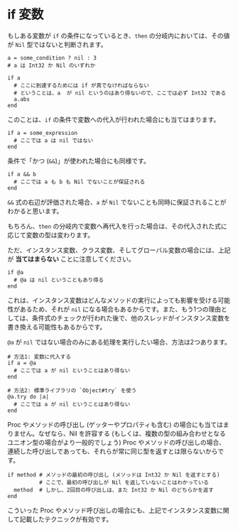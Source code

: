 # if 変数

もしある変数が `if` の条件になっているとき、`then` の分岐内においては、その値が `Nil` 型ではないと判断されます。

```crystal
a = some_condition ? nil : 3
# a は Int32 か Nil のいずれか

if a
  # ここに到達するためには if が真でなければならない
  # ということは、a  が nil というのはあり得ないので、ここでは必ず Int32 である
  a.abs
end
```

このことは、`if` の条件で変数への代入が行われた場合にも当てはまります。

```crystal
if a = some_expression
  # ここでは a は nil ではない
end
```

条件で「かつ (`&&`)」が使われた場合にも同様です。

```crystal
if a && b
  # ここでは a も b も Nil でないことが保証される
end
```

`&&` 式の右辺が評価された場合、`a` が `Nil` でないことも同時に保証されることがわかると思います。

もちろん、`then` の分岐内で変数へ再代入を行った場合は、その代入された式に応じて変数の型は変わります。

ただ、インスタンス変数、クラス変数、そしてグローバル変数の場合には、上記が **当てはまらない** ことに注意してください。

```crystal
if @a
  # @a は nil ということもあり得る
end
```

これは、インスタンス変数はどんなメソッドの実行によっても影響を受ける可能性があるため、それが `nil` になる場合もあるからです。また、もう1つの理由としては、条件式のチェックが行われた後で、他のスレッドがインスタンス変数を書き換える可能性もあるからです。

`@a` が `nil` ではない場合のみにある処理を実行したい場合、方法は2つあります。

```crystal
# 方法1: 変数に代入する
if a = @a
  # ここでは a が nil ということはあり得ない
end

# 方法2: 標準ライブラリの `Object#try` を使う
@a.try do |a|
  # ここでは a が nil ということはあり得ない
end
```

Proc やメソッドの呼び出し (ゲッターやプロパティも含む) の場合にも当てはまりません。なぜなら、Nil を許容する (もしくは、複数の型の組み合わせとなるユニオン型の場合がより一般的でしょう) Proc やメソッドの呼び出しの場合、連続した呼び出しであっても、それらが常に同じ型を返すとは限らないからです。

```crystal
if method # メソッドの最初の呼び出し (メソッドは Int32 か Nil を返すとする)
          # ここで、最初の呼び出しが Nil を返していないことはわかっている
  method  # しかし、2回目の呼び出しは、また Int32 か Nil のどちらかを返す
end
```

こういった Proc やメソッド呼び出しの場合にも、上記でインスタンス変数に関して記載したテクニックが有効です。
